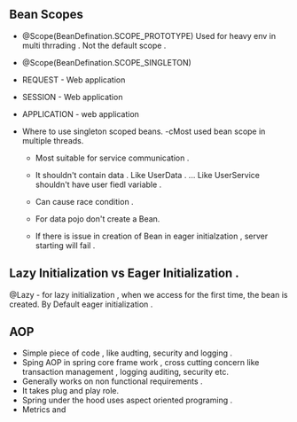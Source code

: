 ## Bean Scopes 

- @Scope(BeanDefination.SCOPE_PROTOTYPE)
  Used for heavy env in multi thrrading .
  Not the default scope .

 - @Scope(BeanDefination.SCOPE_SINGLETON)

 - REQUEST - Web application

 - SESSION - Web application

 - APPLICATION - web application

 - Where to use singleton scoped beans.
   -cMost used bean scope in multiple threads.
   - Most suitable for service communication .
   - It shouldn't contain data . Like UserData . ... Like UserService shouldn't have user fiedl variable .
   - Can cause race condition .
   - For data pojo don't create a Bean.
  
   - If there is issue in creation of Bean in eager initialzation , server starting will fail .  


## Lazy Initialization vs Eager Initialization . 

@Lazy - for lazy initialization , when we access for the first time, the bean is created. 
By Default eager initialization . 

## AOP  
- Simple piece of code , like audting, security and logging .
- Sping AOP in spring core frame work , cross cutting concern like transaction management , logging auditing, security etc.
- Generally works on non functional requirements .
- It takes plug and play role.
- Spring under the hood uses aspect oriented programing .
- Metrics and 

